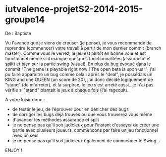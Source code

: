 # iutvalence-projetS2-2014-2015-groupe14
De : Baptiste

Vu l'avance que je viens de creuser (je pense), je vous recommande de reprendre (commencer) votre travail à partir de mon dernier commit (branch master). Comme vous le verrez, le jeu est plutôt en bonne voie et est fonctionnel même si il manque quelques fonctionnalitées (assurance et split) et bien sur la partie swing (visuel). En plus du bug évoqué dans le commit "The game is playable right now ! The open beta is upon us !", j'ai pu faire apparaitre un bug comme cela : après le "deal", je possédais un KING and une QUEEN (un score de 20), j'ai donc décidé logiquement de "stand" (de m'arreter), et la surpirse, le jeu s'est arreté aussi...je n'ai pas vérifié si "stand" plantait le jeux à chaque fois (j'ai ragequit).

A votre loisir donc :
- de tester le jeu, de l'éprouver pour en dénicher des bugs
- de corriger les bugs déjà trouvés ou que vous trouverez vous même 
- d'avancer les méthodes assurance et split
- je ne pense pas qu'il soit judicieux pour l'instant d'essayer de créer une partie avec plusieurs joueurs, commencons par faire un jeu fonctionnel avec un seul
- je ne pense pas qu'il soit judicieux également de commencer le Swing...

ENJOY !
